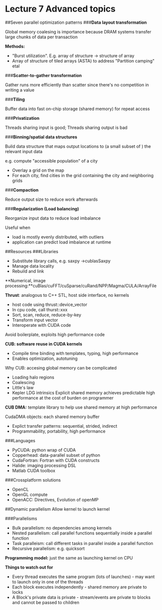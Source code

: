 # Lecture 7 Advanced topics

##Seven parallel optimization patterns
###**Data layout transformation**

Global memory coalesing is importance because DRAM systems transfer large chunks of data per transaction

**Methods:**

* "Burst utilization". E.g. array of structure -> structure of array
* Array of structure of tiled arrays (ASTA) to address "Partition camping" etal
  
###**Scatter-to-gather transformation**

Gather runs more efficiently than scatter since there's no competition in writing a value

###**Tiling**

Buffer data into fast on-chip storage (shared memory) for repeat access

###**Privatization**

Threads sharing input is good;
Threads sharing output is bad

###**Binning/spatial data structures**

Build data structure that maps output locations to (a small subset of ) the relevant input data

e.g. compute "accessible population" of a city

* Overlay a grid on the map
* For each city, find cities in the grid containing the city and neighboring grids

###**Compaction**

Reduce output size to reduce work afterwards

###**Regularization (Load balancing)**

Reorganize input data to reduce load imbalance

Useful when 

* load is mostly evenly distributed, with outliers 
* application can predict load imbalance at runtime

##Resources
###Libraries

* Substitute library calls, e.g. saxpy ->cublasSaxpy
* Manage data locality
* Rebuild and link

**Numerical, image processing:**cuBlas/cuFFT/cuSparse/cuRand/NPP/Magma/CULA/ArrayFile

**Thrust**: analogous to C++ STL, host side interface, no kernels

* host code using thrust::device_vector
* In cpu code, call thurst::xxx
* Sort, scan, reduce, reduce-by-key
* Transform input vector
* Interoperate with CUDA code

Avoid boilerplate, exploits high performance code

**CUB: software reuse in CUDA kernels**

* Compile time binding with templates, typing, high performance
* Enables optimization, autotuning

Why CUB: accesing global memory can be complicated

* Loading halo regions
* Coalescing
* Little's law
* Kepler LDG intrinsics
Explicit shared memory achieves predictable high performance at the cost of burden on programmer

**CUB DMA:** template library to help use shared memory at high performance

CudaDMA objects: each shared memory buffer

* Explict transfer patterns: sequential, strided, indirect
* Programmability, portability, high performance

###Languages

* PyCUDA: python wrap of CUDA
* Copperhead: data-parallel subset of python
* CudaFortran: Fortran with CUDA constructs
* Halide: imaging processing DSL
* Matlab CUDA toolbox

###Crossplatform solutions
* OpenCL
* OpenGL compute
* OpenACC: Directives, Evolution of openMP

##Dynamic parallelism
Allow kernel to launch kernel

###Parallelisms
* Bulk parallelism: no dependencies among kernels
* Nested parallelism: call parallel functions sequentially inside a parallel function
* Task paralleism: call different tasks in parallel inside a parallel function
* Recursive parallelism: e.g. quicksort

**Programming model:** just the same as launching kernel on CPU

**Things to watch out for**

* Every thread executes the same program (lots of launches) - may want to launch only in one of the threads
* Each block executes independently - shared memory are private to locks
* A Block's private data is private - stream/events are private to blocks and cannot be passed to children
